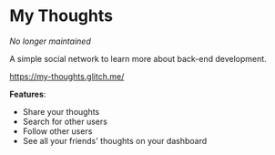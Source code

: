 # **My Thoughts**

*No longer maintained*

A simple social network to learn more about back-end development.

https://my-thoughts.glitch.me/

**Features**:  
* Share your thoughts
* Search for other users
* Follow other users
* See all your friends' thoughts on your dashboard
